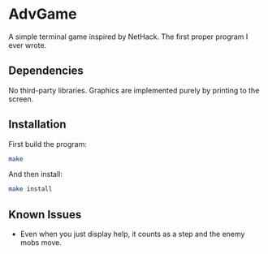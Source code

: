 # AdvGame

A simple terminal game inspired by NetHack.
The first proper program I ever wrote.

## Dependencies

No third-party libraries. Graphics are implemented purely by printing to the screen.

## Installation

First build the program:

```sh
make
```
And then install:

```sh
make install
```

## Known Issues

- Even when you just display help, it counts as a step and the enemy mobs move.

